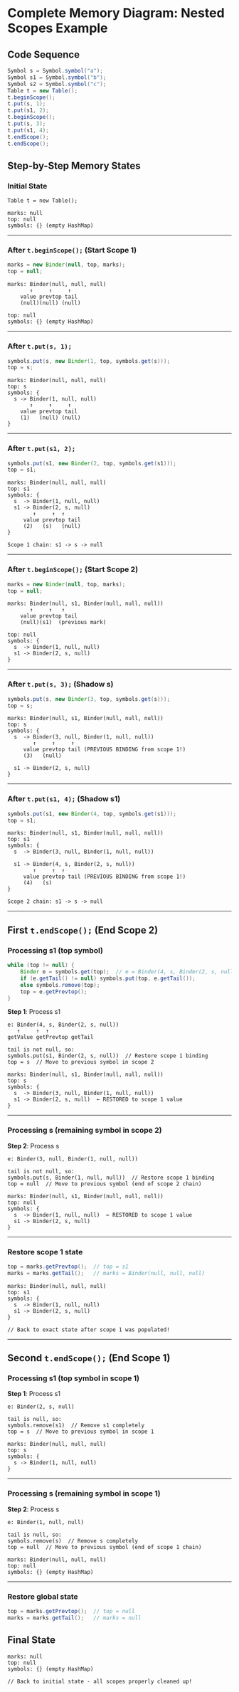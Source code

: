 
# Complete Memory Diagram: Nested Scopes Example

## Code Sequence
```java
Symbol s = Symbol.symbol("a");
Symbol s1 = Symbol.symbol("b"); 
Symbol s2 = Symbol.symbol("c");
Table t = new Table();
t.beginScope();
t.put(s, 1);
t.put(s1, 2);
t.beginScope();
t.put(s, 3);
t.put(s1, 4);
t.endScope();
t.endScope();
```

## Step-by-Step Memory States

### Initial State
```
Table t = new Table();

marks: null
top: null
symbols: {} (empty HashMap)
```

---

### After `t.beginScope();` (Start Scope 1)
```java
marks = new Binder(null, top, marks);
top = null;
```

```
marks: Binder(null, null, null)
       ↑     ↑     ↑
    value prevtop tail
    (null)(null) (null)

top: null
symbols: {} (empty HashMap)
```

---

### After `t.put(s, 1);`
```java
symbols.put(s, new Binder(1, top, symbols.get(s)));
top = s;
```

```
marks: Binder(null, null, null)
top: s
symbols: { 
  s -> Binder(1, null, null)
       ↑     ↑     ↑
    value prevtop tail
    (1)   (null) (null)
}
```

---

### After `t.put(s1, 2);`
```java
symbols.put(s1, new Binder(2, top, symbols.get(s1)));
top = s1;
```

```
marks: Binder(null, null, null)
top: s1
symbols: { 
  s  -> Binder(1, null, null)
  s1 -> Binder(2, s, null)
        ↑     ↑  ↑
     value prevtop tail
     (2)   (s)   (null)
}

Scope 1 chain: s1 -> s -> null
```

---

### After `t.beginScope();` (Start Scope 2)
```java
marks = new Binder(null, top, marks);
top = null;
```

```
marks: Binder(null, s1, Binder(null, null, null))
       ↑     ↑   ↑
    value prevtop tail
    (null)(s1)  (previous mark)

top: null
symbols: { 
  s  -> Binder(1, null, null)
  s1 -> Binder(2, s, null)
}
```

---

### After `t.put(s, 3);` (Shadow s)
```java
symbols.put(s, new Binder(3, top, symbols.get(s)));
top = s;
```

```
marks: Binder(null, s1, Binder(null, null, null))
top: s
symbols: { 
  s  -> Binder(3, null, Binder(1, null, null))
        ↑     ↑     ↑
     value prevtop tail (PREVIOUS BINDING from scope 1!)
     (3)   (null) 
     
  s1 -> Binder(2, s, null)
}
```

---

### After `t.put(s1, 4);` (Shadow s1)
```java
symbols.put(s1, new Binder(4, top, symbols.get(s1)));
top = s1;
```

```
marks: Binder(null, s1, Binder(null, null, null))
top: s1
symbols: { 
  s  -> Binder(3, null, Binder(1, null, null))
  
  s1 -> Binder(4, s, Binder(2, s, null))
        ↑     ↑  ↑
     value prevtop tail (PREVIOUS BINDING from scope 1!)
     (4)   (s)
}

Scope 2 chain: s1 -> s -> null
```

---

## First `t.endScope();` (End Scope 2)

### Processing s1 (top symbol)
```java
while (top != null) {
    Binder e = symbols.get(top);  // e = Binder(4, s, Binder(2, s, null))
    if (e.getTail() != null) symbols.put(top, e.getTail());
    else symbols.remove(top);
    top = e.getPrevtop();
}
```

**Step 1**: Process s1
```
e: Binder(4, s, Binder(2, s, null))
   ↑     ↑  ↑
getValue getPrevtop getTail

tail is not null, so:
symbols.put(s1, Binder(2, s, null))  // Restore scope 1 binding
top = s  // Move to previous symbol in scope 2
```

```
marks: Binder(null, s1, Binder(null, null, null))
top: s
symbols: { 
  s  -> Binder(3, null, Binder(1, null, null))
  s1 -> Binder(2, s, null)  ← RESTORED to scope 1 value
}
```

---

### Processing s (remaining symbol in scope 2)
**Step 2**: Process s
```
e: Binder(3, null, Binder(1, null, null))

tail is not null, so:
symbols.put(s, Binder(1, null, null))  // Restore scope 1 binding
top = null  // Move to previous symbol (end of scope 2 chain)
```

```
marks: Binder(null, s1, Binder(null, null, null))
top: null
symbols: { 
  s  -> Binder(1, null, null)  ← RESTORED to scope 1 value
  s1 -> Binder(2, s, null)
}
```

---

### Restore scope 1 state
```java
top = marks.getPrevtop();  // top = s1
marks = marks.getTail();   // marks = Binder(null, null, null)
```

```
marks: Binder(null, null, null)
top: s1
symbols: { 
  s  -> Binder(1, null, null)
  s1 -> Binder(2, s, null)
}

// Back to exact state after scope 1 was populated!
```

---

## Second `t.endScope();` (End Scope 1)

### Processing s1 (top symbol in scope 1)
**Step 1**: Process s1
```
e: Binder(2, s, null)

tail is null, so:
symbols.remove(s1)  // Remove s1 completely
top = s  // Move to previous symbol in scope 1
```

```
marks: Binder(null, null, null)
top: s
symbols: { 
  s -> Binder(1, null, null)
}
```

---

### Processing s (remaining symbol in scope 1)
**Step 2**: Process s
```
e: Binder(1, null, null)

tail is null, so:
symbols.remove(s)  // Remove s completely
top = null  // Move to previous symbol (end of scope 1 chain)
```

```
marks: Binder(null, null, null)
top: null
symbols: {} (empty HashMap)
```

---

### Restore global state
```java
top = marks.getPrevtop();  // top = null
marks = marks.getTail();   // marks = null
```

## Final State
```
marks: null
top: null
symbols: {} (empty HashMap)

// Back to initial state - all scopes properly cleaned up!
```
